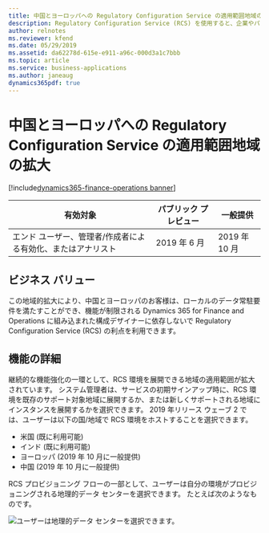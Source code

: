 ```yaml
---
title: 中国とヨーロッパへの Regulatory Configuration Service の適用範囲地域の拡大
description: Regulatory Configuration Service (RCS) を使用すると、企業やパワー ユーザーは、法的要件の変更によって頻繁に影響を受ける規制レポート、E-Invoice、請求書レイアウト、支払方法、および税規則を構成できます。 これらの構成は、複数のアプリケーションまたは 1 つのアプリケーションの複数のバージョンでコードを書くのではなく、1 か所で行うことができます。
author: relnotes
ms.reviewer: kfend
ms.date: 05/29/2019
ms.assetid: da62278d-615e-e911-a96c-000d3a1c7bbb
ms.topic: article
ms.service: business-applications
ms.author: janeaug
dynamics365pdf: true
---
```

# 中国とヨーロッパへの Regulatory Configuration Service の適用範囲地域の拡大
[!include[dynamics365-finance-operations banner](../includes/dynamics365-finance-operations.md)]

| 有効対象    |  パブリック プレビュー | 一般提供 | 
| ---------- | ---------- |---------- |
|エンド ユーザー、管理者/作成者による有効化、またはアナリスト|2019 年 6 月| 2019 年 10 月|


## ビジネス バリュー
<!-- bv start -->
この地域的拡大により、中国とヨーロッパのお客様は、ローカルのデータ常駐要件を満たすことができ、機能が制限される Dynamics 365 for Finance and Operations に組み込まれた構成デザイナーに依存しないで Regulatory Configuration Service (RCS) の利点を利用できます。
<!-- bv end -->



## 機能の詳細
<!--feature detail start -->
継続的な機能強化の一環として、RCS 環境を展開できる地域の適用範囲が拡大されています。 システム管理者は、サービスの初期サインアップ時に、RCS 環境を既存のサポート対象地域に展開するか、または新しくサポートされる地域にインスタンスを展開するかを選択できます。 2019 年リリース ウェーブ 2 では、ユーザーは以下の国/地域で RCS 環境をホストすることを選択できます。 

-  米国 (既に利用可能) 
-  インド (既に利用可能) 
-  ヨーロッパ (2019 年 10 月に一般提供) 
-  中国 (2019 年 10 月に一般提供)

RCS プロビジョニング フローの一部として、ユーザーは自分の環境がプロビジョニングされる地理的データ センターを選択できます。 たとえば次のようなものです。

![ユーザーは地理的データ センターを選択できます。](media/expanded-regional-coverage-regulatory-configuration-service-china-europe-1.png "")
<!--feature detail end -->










